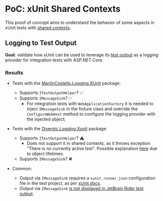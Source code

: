 # PoC: xUnit Shared Contexts

This proof of concept aims to understand the behavior of some aspects in xUnit tests with [shared contexts](https://xunit.net/docs/shared-context).

## Logging to Test Output

**Goal**: validate how xUnit can be used to leverage its [test output](https://xunit.net/docs/capturing-output) as a logging provider for integration tests with ASP.NET Core.

### Results

- Tests with the [MartinCostello.Logging.XUnit](https://github.com/martincostello/xunit-logging) package:
  - Supports `ITestOutputHelper`? ✅
  - Supports `IMessageSink`? ✅
    - For integration tests with `WebApplicationFactory` it is needed to inject `IMessageSink` in the fixture class and override the `ConfigureWebHost` method to configure the logging provider with the injected object;

- Tests with the [Divergic.Logging.Xunit](https://github.com/roryprimrose/Divergic.Logging.Xunit) package:
  - Supports `ITestOutputHelper`? ⚠️
    - Does not support it in shared contexts, as it throws exception "There is no currently active test". Possible explanation [here](https://github.com/xunit/xunit/issues/2146#issuecomment-687201581) due to object lifetimes.
  - Supports `IMessageSink`? ❌

- Common:
  - Output via `IMessageSink` requires a `xunit.runner.json` configuration file in the test project, as per [xUnit docs](https://xunit.net/docs/configuration-files#diagnosticMessages).
  - Output via `IMessageSink` [is not displayed in JetBrain Rider test output](https://github.com/xunit/xunit/issues/565#issuecomment-926205098).